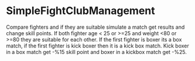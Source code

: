 # SimpleFightClubManagement
Compare fighters and if they are suitable simulate a match get results and change skill points. If both fighter age &lt; 25 or >=25 and weight &lt;80 or >=80 they are suitable for each other. If the first fighter is boxer its a box match, if the first fighter is kick boxer then it is a kick box match. Kick boxer in a box match get -%15 skill point and boxer in a kickbox match get -%25.
